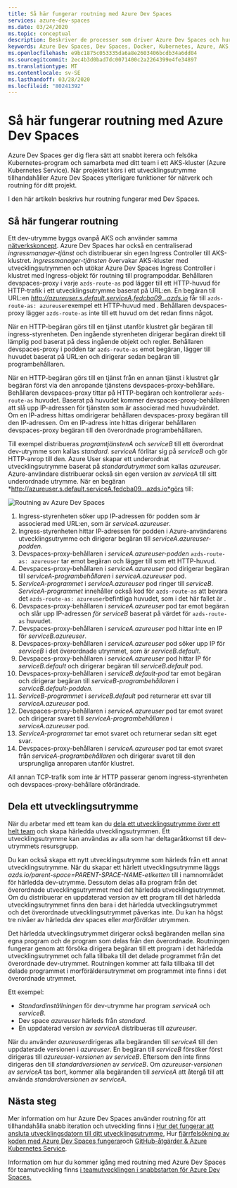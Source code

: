 ```yaml
---
title: Så här fungerar routning med Azure Dev Spaces
services: azure-dev-spaces
ms.date: 03/24/2020
ms.topic: conceptual
description: Beskriver de processer som driver Azure Dev Spaces och hur routning fungerar
keywords: Azure Dev Spaces, Dev Spaces, Docker, Kubernetes, Azure, AKS, Azure Kubernetes Service, behållare
ms.openlocfilehash: e9bc1875c053335da6a8e2603406bcdb34a6dd04
ms.sourcegitcommit: 2ec4b3d0bad7dc0071400c2a2264399e4fe34897
ms.translationtype: MT
ms.contentlocale: sv-SE
ms.lasthandoff: 03/28/2020
ms.locfileid: "80241392"
---
```

# <a name="how-routing-works-with-azure-dev-spaces"></a>Så här fungerar routning med Azure Dev Spaces

Azure Dev Spaces ger dig flera sätt att snabbt iterera och felsöka Kubernetes-program och samarbeta med ditt team i ett AKS-kluster (Azure Kubernetes Service). När projektet körs i ett utvecklingsutrymme tillhandahåller Azure Dev Spaces ytterligare funktioner för nätverk och routning för ditt projekt.

I den här artikeln beskrivs hur routning fungerar med Dev Spaces.

## <a name="how-routing-works"></a>Så här fungerar routning

Ett dev-utrymme byggs ovanpå AKS och använder samma [nätverkskoncept](../aks/concepts-network.md). Azure Dev Spaces har också en centraliserad *ingressmanager-tjänst* och distribuerar sin egen Ingress Controller till AKS-klustret. *Ingressmanager-tjänsten* övervakar AKS-kluster med utvecklingsutrymmen och utökar Azure Dev Spaces Ingress Controller i klustret med Ingress-objekt för routning till programpoddar. Behållaren devspaces-proxy i varje `azds-route-as` pod lägger till ett HTTP-huvud för HTTP-trafik i ett utvecklingsutrymme baserat på URL:en. En begäran till URL:en *http://azureuser.s.default.serviceA.fedcba09...azds.io* får till `azds-route-as: azureuser`exempel ett HTTP-huvud med . Behållaren devspaces-proxy lägger `azds-route-as` inte till ett huvud om det redan finns något.

När en HTTP-begäran görs till en tjänst utanför klustret går begäran till ingress-styrenheten. Den ingående styrenheten dirigerar begäran direkt till lämplig pod baserat på dess ingående objekt och regler. Behållaren devspaces-proxy i podden tar `azds-route-as` emot begäran, lägger till huvudet baserat på URL:en och dirigerar sedan begäran till programbehållaren.

När en HTTP-begäran görs till en tjänst från en annan tjänst i klustret går begäran först via den anropande tjänstens devspaces-proxy-behållare. Behållaren devspaces-proxy tittar på HTTP-begäran och kontrollerar `azds-route-as` huvudet. Baserat på huvudet kommer devspaces-proxy-behållaren att slå upp IP-adressen för tjänsten som är associerad med huvudvärdet. Om en IP-adress hittas omdirigerar behållaren devspaces-proxy begäran till den IP-adressen. Om en IP-adress inte hittas dirigerar behållaren devspaces-proxy begäran till den överordnade programbehållaren.

Till exempel distribueras *programtjänstenA* och *serviceB* till ett överordnat dev-utrymme som kallas *standard*. *serviceA* förlitar sig på *serviceB* och gör HTTP-anrop till den. Azure User skapar ett underordnat utvecklingsutrymme baserat på *standardutrymmet* som kallas *azureuser*. Azure-användare distribuerar också sin egen version av *serviceA* till sitt underordnade utrymme. När en begäran *http://azureuser.s.default.serviceA.fedcba09...azds.io*görs till:

![Routning av Azure Dev Spaces](media/how-dev-spaces-works/routing.svg)

1. Ingress-styrenheten söker upp IP-adressen för podden som är associerad med URL:en, som är *serviceA.azureuser*.
1. Ingress-styrenheten hittar IP-adressen för podden i Azure-användarens utvecklingsutrymme och dirigerar begäran till *serviceA.azureuser-podden.*
1. Devspaces-proxy-behållaren i *serviceA.azureuser-podden* `azds-route-as: azureuser` tar emot begäran och lägger till som ett HTTP-huvud.
1. Devspaces-proxy-behållaren i *serviceA.azureuser* pod dirigerar begäran till *serviceA-programbehållaren* i *serviceA.azureuser* pod.
1. *ServiceA-programmet* i *serviceA.azureuser* pod ringer till *serviceB*. *ServiceA-programmet* innehåller också kod för `azds-route-as` att bevara det `azds-route-as: azureuser`befintliga huvudet, som i det här fallet är .
1. Devspaces-proxy-behållaren i *serviceA.azureuser* pod tar emot begäran och slår upp IP-adressen *för serviceB* baserat på värdet för `azds-route-as` huvudet.
1. Devspaces-proxy-behållaren i *serviceA.azureuser* pod hittar inte en IP för *serviceB.azureuser*.
1. Devspaces-proxy-behållaren i *serviceA.azureuser* pod söker upp IP för *serviceB* i det överordnade utrymmet, som är *serviceB.default*.
1. Devspaces-proxy-behållaren i *serviceA.azureuser* pod hittar IP för *serviceB.default* och dirigerar begäran till *serviceB.default* pod.
1. Devspaces-proxy-behållaren i *serviceB.default-pod* tar emot begäran och dirigerar begäran till *serviceB-programbehållaren* i *serviceB.default-podden.*
1. *ServiceB-programmet* i *serviceB.default* pod returnerar ett svar till *serviceA.azureuser* pod.
1. Devspaces-proxy-behållaren i *serviceA.azureuser* pod tar emot svaret och dirigerar svaret till *serviceA-programbehållaren* i *serviceA.azureuser* pod.
1. *ServiceA-programmet* tar emot svaret och returnerar sedan sitt eget svar.
1. Devspaces-proxy-behållaren i *serviceA.azureuser* pod tar emot svaret från *serviceA-programbehållaren* och dirigerar svaret till den ursprungliga anroparen utanför klustret.

All annan TCP-trafik som inte är HTTP passerar genom ingress-styrenheten och devspaces-proxy-behållare oförändrade.

## <a name="sharing-a-dev-space"></a>Dela ett utvecklingsutrymme

När du arbetar med ett team kan du [dela ett utvecklingsutrymme över ett helt team](how-to/share-dev-spaces.md) och skapa härledda utvecklingsutrymmen. Ett utvecklingsutrymme kan användas av alla som har deltagaråtkomst till dev-utrymmets resursgrupp.

Du kan också skapa ett nytt utvecklingsutrymme som härleds från ett annat utvecklingsutrymme. När du skapar ett härlett utvecklingsutrymme läggs *azds.io/parent-space=PARENT-SPACE-NAME-etiketten* till i namnområdet för härledda dev-utrymme. Dessutom delas alla program från det överordnade utvecklingsutrymmet med det härledda utvecklingsutrymmet. Om du distribuerar en uppdaterad version av ett program till det härledda utvecklingsutrymmet finns den bara i det härledda utvecklingsutrymmet och det överordnade utvecklingsutrymmet påverkas inte. Du kan ha högst tre nivåer av härledda dev spaces eller *morförälder* utrymmen.

Det härledda utvecklingsutrymmet dirigerar också begäranden mellan sina egna program och de program som delas från den överordnade. Routningen fungerar genom att försöka dirigera begäran till ett program i det härledda utvecklingsutrymmet och falla tillbaka till det delade programmet från det överordnade dev-utrymmet. Routningen kommer att falla tillbaka till det delade programmet i morföräldersutrymmet om programmet inte finns i det överordnade utrymmet.

Ett exempel:
* *Standardinställningen* för dev-utrymme har program *serviceA* och *serviceB*.
* Dev space *azureuser* härleds från *standard*.
* En uppdaterad version av *serviceA* distribueras till *azureuser*.

När du använder *azureuser*dirigeras alla begäranden till *serviceA* till den uppdaterade versionen i *azureuser*. En begäran till *serviceB* försöker först dirigeras till *azureuser-versionen* av *serviceB*. Eftersom den inte finns dirigeras den till *standardversionen* av *serviceB*. Om *azureuser-versionen* av *serviceA* tas bort, kommer alla begäranden till *serviceA* att återgå till att använda *standardversionen* av *serviceA*.

## <a name="next-steps"></a>Nästa steg

Mer information om hur Azure Dev Spaces använder routning för att tillhandahålla snabb iteration och utveckling finns i [Hur det fungerar att ansluta utvecklingsdatorn till ditt utvecklingsutrymme][how-it-works-connect], Hur [fjärrfelsökning av koden med Azure Dev Spaces fungerar][how-it-works-remote-debugging]och [GitHub-åtgärder & Azure Kubernetes Service][pr-flow].

Information om hur du kommer igång med routning med Azure Dev Spaces för teamutveckling finns [i teamutvecklingen i snabbstarten för Azure Dev Spaces.][quickstart-team]

[helm-upgrade]: https://helm.sh/docs/intro/using_helm/#helm-upgrade-and-helm-rollback-upgrading-a-release-and-recovering-on-failure
[how-it-works-connect]: how-dev-spaces-works-connect.md
[how-it-works-remote-debugging]: how-dev-spaces-works-remote-debugging.md
[pr-flow]: how-to/github-actions.md
[quickstart-team]: quickstart-team-development.md
[troubleshooting]: troubleshooting.md